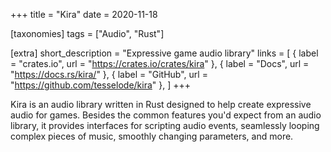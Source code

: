 +++
title = "Kira"
date = 2020-11-18

[taxonomies]
tags = ["Audio", "Rust"]

[extra]
short_description = "Expressive game audio library"
links = [
	{ label = "crates.io", url = "https://crates.io/crates/kira" },
	{ label = "Docs", url = "https://docs.rs/kira/" },
	{ label = "GitHub", url = "https://github.com/tesselode/kira" },
]
+++

Kira is an audio library written in Rust designed to help create expressive
audio for games. Besides the common features you'd expect from an audio library,
it provides interfaces for scripting audio events, seamlessly looping complex
pieces of music, smoothly changing parameters, and more.

